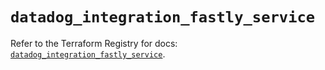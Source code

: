 # `datadog_integration_fastly_service`

Refer to the Terraform Registry for docs: [`datadog_integration_fastly_service`](https://registry.terraform.io/providers/datadog/datadog/3.39.0/docs/resources/integration_fastly_service).
